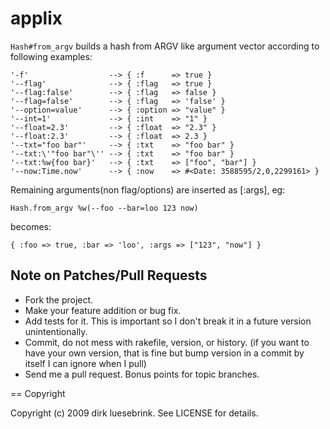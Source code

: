 # applix

`Hash#from_argv` builds a hash from ARGV like argument vector according to
following examples: 

    '-f'                  --> { :f      => true }
    '--flag'              --> { :flag   => true }
    '--flag:false'        --> { :flag   => false }
    '--flag=false'        --> { :flag   => 'false' }
    '--option=value'      --> { :option => "value" }
    '--int=1'             --> { :int    => "1" }
    '--float=2.3'         --> { :float  => "2.3" }
    '--float:2.3'         --> { :float  => 2.3 }
    '--txt="foo bar"'     --> { :txt    => "foo bar" }
    '--txt:\'"foo bar"\'' --> { :txt    => "foo bar" }
    '--txt:%w{foo bar}'   --> { :txt    => ["foo", "bar"] }
    '--now:Time.now'      --> { :now    => #<Date: 3588595/2,0,2299161> }

Remaining arguments(non flag/options) are inserted as [:args], eg:

    Hash.from_argv %w(--foo --bar=loo 123 now)

becomes:

    { :foo => true, :bar => 'loo', :args => ["123", "now"] }

## Note on Patches/Pull Requests
 
* Fork the project.
* Make your feature addition or bug fix.
* Add tests for it. This is important so I don't break it in a
  future version unintentionally.
* Commit, do not mess with rakefile, version, or history.
  (if you want to have your own version, that is fine but
   bump version in a commit by itself I can ignore when I pull)
* Send me a pull request. Bonus points for topic branches.

== Copyright

Copyright (c) 2009 dirk luesebrink. See LICENSE for details.
